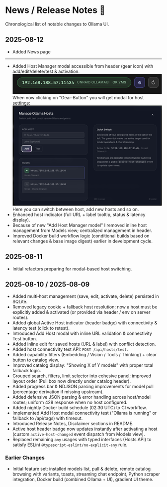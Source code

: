# News / Release Notes 📝

Chronological list of notable changes to Ollama UI.

## 2025-08-12

- Added News page

---

- Added Host Manager modal accessible from header (gear icon) with add/edit/delete/test & activation.
  ![Host indicator](host_man1.png)
  When now clicking on "Gear-Button" you will get modal for host settings:
  ![Host Manager Modal](host_man2.png)
  Here you can switch between host, add new hosts and so on.
- Enhanced host indicator (full URL + label tooltip, status & latency display).
- Because of new "Add Host Manager model" I removed inline host management from Models view; centralized management in header.
- Improved Docker build workflow logic (conditional builds based on relevant changes & base image digest) earlier in development cycle.

## 2025-08-11

- Initial refactors preparing for modal-based host switching.

## 2025-08-10 / 2025-08-09

- Added multi‑host management (save, edit, activate, delete) persisted in SQLite.
- Removed legacy cookie + fallback host resolution; now a host must be explicitly added & activated (or provided via header / env on server routes).
- Added global Active Host indicator (header badge) with connectivity & latency test (click to retest).
- Introduced Add Host modal with inline URL validation & connectivity Test button.
- Added inline edit for saved hosts (URL & label) with conflict detection.
- Added host connectivity test API: `POST /api/hosts/test`.
- Added capability filters (Embedding / Vision / Tools / Thinking) + clear button to catalog view.
- Improved catalog display: "Showing X of Y models" with proper total fallback logic.
- Grouped search, filters, limit selector into cohesive panel; improved layout order (Pull box now directly under catalog header).
- Added progress bar & NDJSON parsing improvements for model pull (percentage derivation if missing upstream).
- Added defensive JSON parsing & error handling across host/model routes; uniform 428 response when no host configured.
- Added nightly Docker build schedule (02:30 UTC) to CI workflow.
- Implemented Add Host modal connectivity test ("Ollama is running" or fallback to /api/tags) with timeout.
- Introduced Release Notes, Disclaimer sections in README.
- Active host header badge now updates instantly after activating a host (custom `active-host-changed` event dispatch from Models view).
- Replaced remaining `any` usages with typed interfaces (Hosts API) to satisfy ESLint `@typescript-eslint/no-explicit-any` rule.

### Earlier Changes

- Initial feature set: installed models list, pull & delete, remote catalog browsing with variants, toasts, streaming chat endpoint, Python scraper integration, Docker build (combined Ollama + UI), gradient UI theme.
